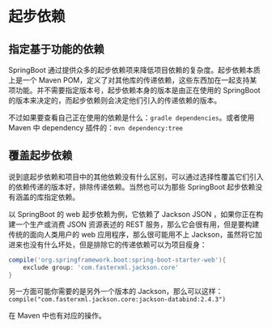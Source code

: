 # 起步依赖

## 指定基于功能的依赖

SpringBoot 通过提供众多的起步依赖项来降低项目依赖的复杂度。起步依赖本质上是一个 Maven POM，定义了对其他库的传递依赖，这些东西加在一起支持某项功能。并不需要指定版本号，起步依赖本身的版本是由正在使用的 SpringBoot 的版本来决定的，而起步依赖则会决定他们引入的传递依赖的版本。

不过如果要查看自己正在使用的依赖是什么：`gradle dependencies`。或者使用 Maven 中 dependency 插件的：`mvn dependency:tree`

## 覆盖起步依赖

说到底起步依赖和项目中的其他依赖没有什么区别，可以通过选择性覆盖它们引入的依赖传递的版本好，排除传递依赖。当然也可以为那些 SpringBoot 起步依赖没有涵盖的库指定依赖。

以 SpringBoot 的 web 起步依赖为例，它依赖了 Jackson JSON ，如果你正在构建一个生产或消费 JSON 资源表述的  REST 服务，那么它会很有用，但是要构建传统的面向人类用户的 web 应用程序，那么很可能用不上 Jackson，虽然将它加进来也没有什么坏处，但是排除它的传递依赖可以为项目瘦身：
```gradle
compile('org.springframework.boot:spring-boot-starter-web'){
    exclude group: 'com.fasterxml.jackson.core'
}
```
另一方面可能你需要的是另外一个版本的 Jackson，那么可以这样：`compile("com.fasterxml.jackson.core:jackson-databind:2.4.3")`

在 Maven 中也有对应的操作。

